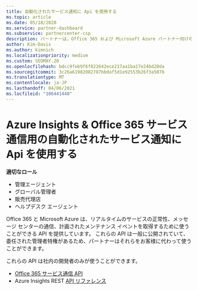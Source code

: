 ```yaml
---
title: 自動化されたサービス通知に Api を使用する
ms.topic: article
ms.date: 05/18/2020
ms.service: partner-dashboard
ms.subservice: partnercenter-csp
description: パートナーは、Office 365 および Microsoft Azure パートナー向けの Api を使用して、リアルタイムのサービス正常性、メッセージセンターの通信、および計画されたメンテナンスイベントを利用できます。
author: Kim-Davis
ms.author: kimnich
ms.localizationpriority: medium
ms.custom: SEOMAY.20
ms.openlocfilehash: bdcc9feb9f6f022642ece217aa1ba17e24bd20da
ms.sourcegitcommit: 3c26a61982082787bbdaf5d1e92553b26f3a5076
ms.translationtype: MT
ms.contentlocale: ja-JP
ms.lasthandoff: 04/06/2021
ms.locfileid: "106441440"
---
```

# <a name="use-apis-for-automated-service-notifications-for-azure-insights--office-365-service-communications"></a>Azure Insights & Office 365 サービス通信用の自動化されたサービス通知に Api を使用する

**適切なロール**

- 管理エージェント
- グローバル管理者
- 販売代理店
- ヘルプデスク エージェント

Office 365 と Microsoft Azure は、リアルタイムのサービスの正常性、メッセージ センターの通信、計画されたメンテナンス イベントを取得するために使うことができる API を提供しています。 これらの API は一般に公開されていて、委任された管理者特権があるため、パートナーはそれらをお客様に代わって使うことができます。

これらの API は社内の開発者のみが使うことができます。

- [Office 365 サービス通信 API](/office/office-365-management-api/office-365-service-communications-api-reference)
- Azure Insights REST [API リファレンス](/rest/api/monitor/)

 

 
